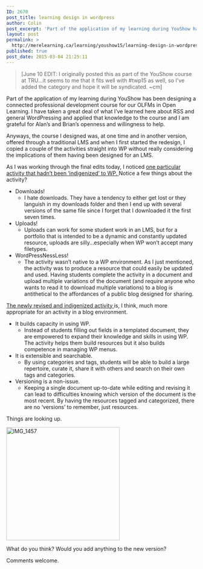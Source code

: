 ```yaml
---
ID: 2670
post_title: learning design in wordpress
author: Colin
post_excerpt: 'Part of the application of my learning during YouShow has been designing a connected professional development course for our OLFMs in Open Learning. I have taken a great deal of what I’ve learned here about RSS and general WordPressing and applied that knowledge to the course and I am grateful for Alan’s and Brian’s openness […]'
layout: post
permalink: >
  http://merelearning.ca/learning/youshow15/learning-design-in-wordpress/
published: true
post_date: 2015-03-04 21:25:11
---
```

<blockquote>[June 10 EDIT: I originally posted this as part of the YouShow course at TRU...it seems to me that it fits well with #twp15 as well, so I've added the category and hope it will be syndicated. ~cm]</blockquote>
Part of the application of my learning during YouShow has been designing a connected professional development course for our OLFMs in Open Learning. I have taken a great deal of what I’ve learned here about RSS and general WordPressing and applied that knowledge to the course and I am grateful for Alan’s and Brian’s openness and willingness to help.

Anyways, the course I designed was, at one time and in another version, offered through a traditional LMS and when I first started the redesign, I copied a couple of the activities straight into WP without really considering the implications of them having been designed for an LMS.

As I was working through the final edits today, I noticed <a href="http://courses.olblogs.tru.ca/facdev/post-3-analyzing-social-presence-old/">one particular activity that hadn’t been ‘indigenized’ to WP. </a>Notice a few things about the activity?
<ul>
	<li>Downloads!
<ul>
	<li>I hate downloads. They have a tendency to either get lost or they languish in my downloads folder and then I end up with several versions of the same file since I forget that I downloaded it the first seven times.</li>
</ul>
</li>
	<li>Uploads!
<ul>
	<li>Uploads can work for some student work in an LMS, but for a portfolio that is intended to be a dynamic and constantly updated resource, uploads are silly…especially when WP won’t accept many filetypes.</li>
</ul>
</li>
	<li>WordPressNessLess!
<ul>
	<li>The activity wasn’t native to a WP environment. As I just mentioned, the activity was to produce a resource that could easily be updated and used. Having students complete the activity in a document and upload multiple variations of the document (and require anyone who wants to read it to download multiple variations) to a blog is antithetical to the affordances of a public blog designed for sharing.</li>
</ul>
</li>
</ul>
<a href="http://courses.olblogs.tru.ca/facdev/post-3-social-presence-new/">The newly revised and indigenized activity </a>is, I think, much more appropriate for an activity in a blog environment.
<ul>
	<li>It builds capacity in using WP.
<ul>
	<li>Instead of students filling out fields in a templated document, they are empowered to expand their knowledge and skills in using WP. The activity helps them build resources but it also builds competence in managing WP menus.</li>
</ul>
</li>
	<li>It is extensible and searchable.
<ul>
	<li>By using categories and tags, students will be able to build a large repertoire, curate it, share it with others and search on their own tags and categories.</li>
</ul>
</li>
	<li>Versioning is a non-issue.
<ul>
	<li>Keeping a single document up-to-date while editing and revising it can lead to difficulties knowing which version of the document is the most recent. By having the resources tagged and categorized, there are no ‘versions’ to remember, just resources.</li>
</ul>
</li>
</ul>
Things are looking up.

<a href="http://lab.merelearning.ca/wp-content/uploads/2015/03/IMG_1457.jpg"><img class="aligncenter size-medium wp-image-2610" src="http://lab.merelearning.ca/wp-content/uploads/2015/03/IMG_1457-300x300.jpg" alt="IMG_1457" width="300" height="300" /></a>

What do you think? Would you add anything to the new version?

Comments welcome.
<div id="themify_builder_content-2603" class="themify_builder_content themify_builder_content-2603 themify_builder themify_builder_front" data-postid="2603"></div>
<!-- /themify_builder_content -->